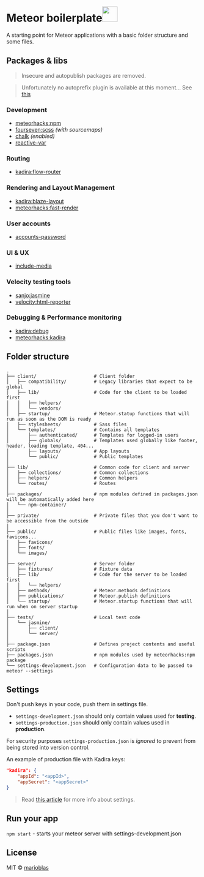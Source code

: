 # Meteor boilerplate<img src="https://cloud.githubusercontent.com/assets/3719969/11635449/c7f63236-9d0e-11e5-848c-e9b3c7012768.png" width="40">

A starting point for Meteor applications with a basic folder structure and some files.

## Packages & libs

> Insecure and autopublish packages are removed.

> Unfortunately no autoprefix plugin is available at this moment...
> See [this](https://github.com/meteor/meteor/issues/5219)

### Development
- [meteorhacks:npm](https://github.com/meteorhacks/npm)
- [fourseven:scss](https://github.com/fourseven/meteor-scss) *(with sourcemaps)*
- [chalk](https://github.com/chalk/chalk) *(enabled)*
- [reactive-var](http://docs.meteor.com/#/full/reactivevar_pkg)

### Routing
- [kadira:flow-router](https://github.com/kadirahq/flow-router)

### Rendering and Layout Management
- [kadira:blaze-layout](https://github.com/kadirahq/blaze-layout)
- [meteorhacks:fast-render](https://github.com/kadirahq/fast-render)

### User accounts
- [accounts-password](http://docs.meteor.com/#/full/accounts_api)

### UI & UX
- [include-media](https://github.com/eduardoboucas/include-media)

### Velocity testing tools
- [sanjo:jasmine](https://github.com/sanjo/meteor-jasmine)
- [velocity:html-reporter](https://github.com/meteor-velocity/html-reporter)

### Debugging & Performance monitoring
- [kadira:debug](https://github.com/kadirahq/meteor-debug)
- [meteorhacks:kadira](https://github.com/meteorhacks/kadira)

## Folder structure

```
.
├── client/                     # Client folder
│   ├── compatibility/          # Legacy libraries that expect to be global
│   ├── lib/                    # Code for the client to be loaded first
│   │   ├── helpers/
│   │   └── vendors/
│   ├── startup/                # Meteor.statup functions that will run as soon as the DOM is ready
│   ├── stylesheets/            # Sass files
│   └── templates/              # Contains all templates
│       ├── authenticated/      # Templates for logged-in users
│       ├── globals/            # Templates used globally like footer, header, loading template, 404...
│       ├── layouts/            # App layouts
│       └── public/             # Public templates 	
│			
├── lib/                        # Common code for client and server
│   ├── collections/            # Common collections
│   ├── helpers/                # Common helpers
│   └── routes/                 # Routes
│
├── packages/                   # npm modules defined in packages.json will be automatically added here
│   └── npm-container/
│
├── private/                    # Private files that you don't want to be accessible from the outside
│
├── public/                     # Public files like images, fonts, favicons...
│   ├── favicons/
│   ├── fonts/
│   └── images/
│
├── server/                     # Server folder
│   ├── fixtures/               # Fixture data
│   ├── lib/                    # Code for the server to be loaded first
│   │   └── helpers/
│   ├── methods/                # Meteor.methods definitions
│   ├── publications/           # Meteor.publish definitions
│   └── startup/                # Meteor.startup functions that will run when on server startup
│
├── tests/                      # Local test code
│   └── jasmine/
│       ├── client/
│       └── server/
│
├── package.json                # Defines project contents and useful scripts
├── packages.json               # npm modules used by meteorhacks:npm package
└── settings-development.json   # Configuration data to be passed to meteor --settings
```

## Settings

Don't push keys in your code, push them in settings file.

- `settings-development.json` should only contain values used for **testing**.
- `settings-production.json` should only contain values used in **production**.

For security purposes `settings-production.json` is *ignored* to prevent from being stored into version control.

An example of production file with Kadira keys:
```json
"kadira": {
	"appId": "<appId>",
	"appSecret": "<appSecret>"
}
```

> Read [this article](http://joshowens.me/environment-settings-and-security-with-meteor-js) for more info about settings.

## Run your app

`npm start` - starts your meteor server with settings-development.json

## License

MIT © [marioblas](https://github.com/marioblas)
